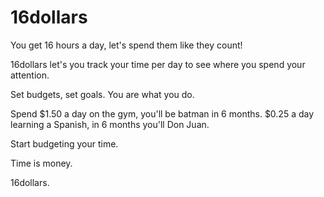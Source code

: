 # 16dollars

You get 16 hours a day, let's spend them like they count!

16dollars let's you track your time per day to see where you spend your attention. 

Set budgets, set goals. You are what you do.

Spend $1.50 a day on the gym, 
you'll be batman in 6 months.
$0.25 a day learning a Spanish,
in 6 months you'll Don Juan. 

Start budgeting your time.

Time is money.

16dollars.